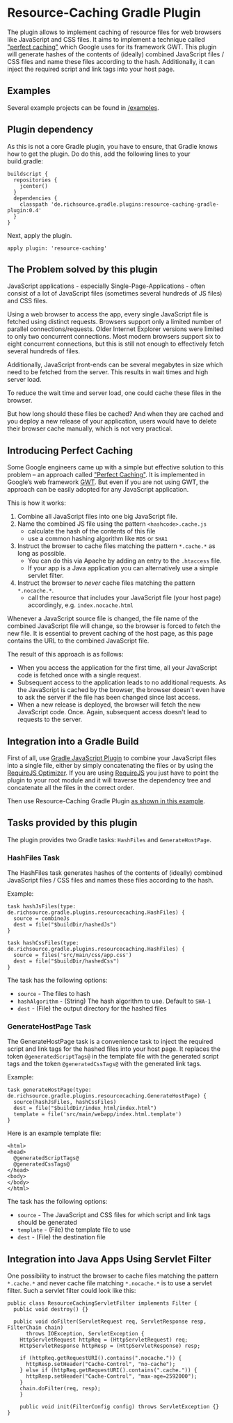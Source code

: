 # Resource-Caching Gradle Plugin

The plugin allows to implement caching of resource files for web browsers like JavaScript and CSS files.
It aims to implement a technique called ["perfect caching"](http://www.gwtproject.org/doc/latest/DevGuideCompilingAndDebugging.html#perfect_caching) which Google uses for its framework GWT.
This plugin will generate hashes of the contents of (ideally) combined JavaScript files / CSS files and name these files according to the hash.
Additionally, it can inject the required script and link tags into your host page.


## Examples

Several example projects can be found in [/examples](https://github.com/sothmann/resource-caching-gradle-plugin/tree/master/examples).

## Plugin dependency

As this is not a core Gradle plugin, you have to ensure, that Gradle knows how to get the plugin. Do do this, add the following lines to your build.gradle:

	buildscript {
	  repositories {
		jcenter()
	  }
	  dependencies {
		classpath 'de.richsource.gradle.plugins:resource-caching-gradle-plugin:0.4'
	  }
	}

Next, apply the plugin.

	apply plugin: 'resource-caching'

## The Problem solved by this plugin

JavaScript applications - especially Single-Page-Applications - often consist of a lot of JavaScript files (sometimes several hundreds of JS files) and CSS files.

Using a web browser to access the app, every single JavaScript file is fetched using distinct requests.
Browsers support only a limited number of parallel connections/requests.
Older Internet Explorer versions were limited to only two concurrent connections.
Most modern browsers support six to eight concurrent connections, but this is still not enough to effectively fetch several hundreds of files.

Additionally, JavaScript front-ends can be several megabytes in size which need to be fetched from the server.
This results in wait times and high server load.

To reduce the wait time and server load, one could cache these files in the browser.

But how long should these files be cached?
And when they are cached and you deploy a new release of your application, users would have to delete their browser cache manually, which is not very practical.


## Introducing Perfect Caching

Some Google engineers came up with a simple but effective solution to this problem – an approach called ["Perfect Caching"][3].
It is implemented in Google’s web framework [GWT]. But even if you are not using GWT, the approach can be easily adopted for any JavaScript application.

This is how it works:

1. Combine all JavaScript files into one big JavaScript file.
2. Name the combined JS file using the pattern `<hashcode>.cache.js`
	- calculate the hash of the contents of this file
	- use a common hashing algorithm like `MD5` or `SHA1`
3. Instruct the browser to cache files matching the pattern `*.cache.*` as long as possible.
	- You can do this via Apache by adding an entry to the `.htaccess` file.
	- If your app is a Java application you can alternatively use a simple servlet filter.
4. Instruct the browser to *never* cache files matching the pattern `*.nocache.*`.
	- call the resource that includes your JavaScript file (your host page) accordingly, e.g. `index.nocache.html`

Whenever a JavaScript source file is changed, the file name of the combined JavaScript file will change, so the browser is forced to fetch the new file.
It is essential to prevent caching of the host page, as this page contains the URL to the combined JavaScript file.

The result of this approach is as follows:

- When you access the application for the first time, all your JavaScript code is fetched once with a single request.
- Subsequent access to the application leads to no additional requests. As the JavaScript is cached by the browser, the browser doesn't even have to ask the server if the file has been changed since last access.
- When a new release is deployed, the browser will fetch the new JavaScript code. Once. Again, subsequent access doesn't lead to requests to the server.


## Integration into a Gradle Build

First of all, use [Gradle JavaScript Plugin][1] to combine your JavaScript files into a single file, either by simply concatenating the files or by using the [RequireJS Optimizer][2].
If you are using [RequireJS] you just have to point the plugin to your root module and it will traverse the dependency tree and concatenate all the files in the correct order.

Then use Resource-Caching Gradle Plugin [as shown in this example][sample].


## Tasks provided by this plugin

The plugin provides two Gradle tasks: `HashFiles` and `GenerateHostPage`.

### HashFiles Task

The HashFiles task generates hashes of the contents of (ideally) combined JavaScript files / CSS files and names these files according to the hash.

Example:

	task hashJsFiles(type: de.richsource.gradle.plugins.resourcecaching.HashFiles) {
      source = combineJs
      dest = file("$buildDir/hashedJs")
    }

    task hashCssFiles(type: de.richsource.gradle.plugins.resourcecaching.HashFiles) {
      source = files('src/main/css/app.css')
      dest = file("$buildDir/hashedCss")
    }

The task has the following options:

- `source` - The files to hash
- `hashAlgorithm` - (String) The hash algorithm to use. Default to `SHA-1`
- `dest` - (File) the output directory for the hashed files

### GenerateHostPage Task

The GenerateHostPage task is a convenience task to inject the required script and link tags for the hashed files into your host page.
It replaces the token `@generatedScriptTags@` in the template file with the generated script tags and the token `@generatedCssTags@` with the generated link tags.

Example:

	task generateHostPage(type: de.richsource.gradle.plugins.resourcecaching.GenerateHostPage) {
	  source(hashJsFiles, hashCssFiles)
	  dest = file("$buildDir/index_html/index.html")
	  template = file('src/main/webapp/index.html.template')
	}

Here is an example template file:

	<html>
    <head>
      @generatedScriptTags@
      @generatedCssTags@
    </head>
    <body>
    </body>
    </html>

The task has the following options:

- `source` - The JavaScript and CSS files for which script and link tags should be generated
- `template` - (File) the template file to use
- `dest` - (File) the destination file


## Integration into Java Apps Using Servlet Filter

One possibility to instruct the browser to cache files matching the pattern `*.cache.*` and never cache file matching `*.nocache.*` is to use a servlet filter.
Such a servlet filter could look like this:

	public class ResourceCachingServletFilter implements Filter {
	  public void destroy() {}

	  public void doFilter(ServletRequest req, ServletResponse resp, FilterChain chain)
		  throws IOException, ServletException {
		HttpServletRequest httpReq = (HttpServletRequest) req;
		HttpServletResponse httpResp = (HttpServletResponse) resp;

		if (httpReq.getRequestURI().contains(".nocache.")) {
		  httpResp.setHeader("Cache-Control", "no-cache");
		} else if (httpReq.getRequestURI().contains(".cache.")) {
		  httpResp.setHeader("Cache-Control", "max-age=2592000");
		}
		chain.doFilter(req, resp);
		}

		public void init(FilterConfig config) throws ServletException {}
	}

[1]: https://github.com/sothmann/resource-caching-gradle-plugin
[2]: http://requirejs.org/docs/optimization.html
[3]: http://www.gwtproject.org/doc/latest/DevGuideCompilingAndDebugging.html#perfect_caching
[RequireJS]: http://requirejs.org/
[sample]: https://github.com/sothmann/resource-caching-gradle-plugin/blob/master/examples/JavaCombinedJsWebapp/build.gradle
[GWT]: http://www.gwtproject.org/
